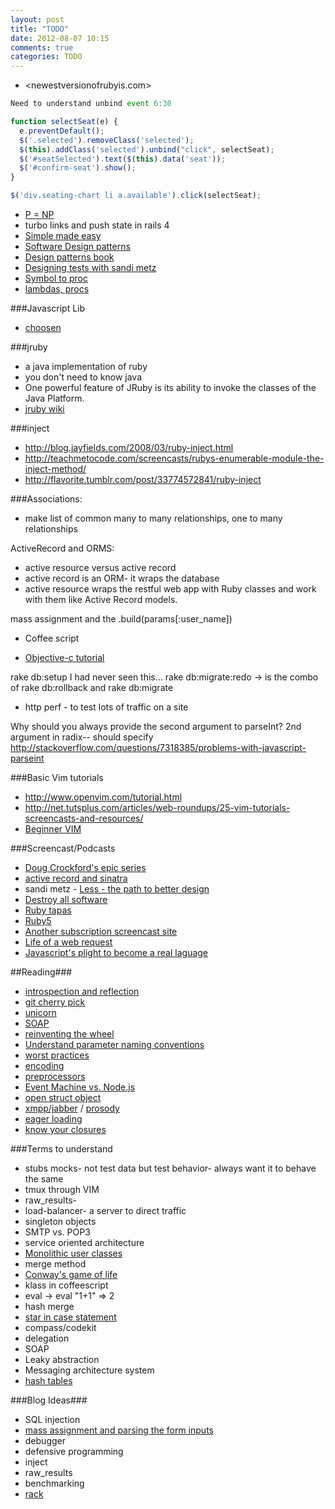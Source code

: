 ```yaml
---
layout: post
title: "TODO"
date: 2012-08-07 10:15
comments: true
categories: TODO
---
```



- <newestversionofrubyis.com>

```javascript Unbind
Need to understand unbind event 6:30

function selectSeat(e) {
  e.preventDefault();
  $('.selected').removeClass('selected');
  $(this).addClass('selected').unbind("click", selectSeat);
  $('#seatSelected').text($(this).data('seat'));
  $('#confirm-seat').show();
}

$('div.seating-chart li a.available').click(selectSeat);
```

  - [P = NP](http://web.mit.edu/newsoffice/2009/explainer-pnp.html)
  - turbo links and push state in rails 4
  - [Simple made easy](http://www.infoq.com/presentations/Simple-Made-Easy)
  - [Software Design patterns](http://en.wikipedia.org/wiki/Design_pattern_(computer_science)Domain-specific_patterns)
  - [Design patterns book](http://en.wikipedia.org/wiki/Design_Patterns_(book))
  - [Designing tests with sandi metz](http://vimeo.com/48106365)
- [Symbol to proc](http://www.youtube.com/watch?v=VBC-G6hahWA)
- [lambdas, procs](http://www.skorks.com/2010/05/ruby-procs-and-lambdas-and-the-difference-between-them/)

###Javascript Lib
- [choosen](http://harvesthq.github.com/chosen/)

###jruby
 - a java implementation of ruby
  - you don't need to know java
  - One powerful feature of JRuby is its ability to invoke the classes of the Java Platform.
  - [jruby wiki](https://github.com/jruby/jruby/wiki)

###inject
  - <http://blog.jayfields.com/2008/03/ruby-inject.html>
  - <http://teachmetocode.com/screencasts/rubys-enumerable-module-the-inject-method/>
  - <http://flavorite.tumblr.com/post/33774572841/ruby-inject>

###Associations:
  - make list of common many to many relationships, one to many relationships

ActiveRecord and ORMS:
  - active resource versus active record
  - active record is an ORM- it wraps the database
  - active resource wraps the restful web app with Ruby classes and work with them like Active Record models.

mass assignment and the .build(params[:user_name])

- Coffee script

- [Objective-c tutorial](http://www.wibit.net/market/objective-c_programming)

rake db:setup
I had never seen this...
rake db:migrate:redo -> is the combo of rake db:rollback and rake db:migrate

- http perf - to test lots of traffic on a site

Why should you always provide the second argument to parseInt?
2nd argument in radix-- should specify
<http://stackoverflow.com/questions/7318385/problems-with-javascript-parseint>

###Basic Vim tutorials
  - <http://www.openvim.com/tutorial.html>
  - <http://net.tutsplus.com/articles/web-roundups/25-vim-tutorials-screencasts-and-resources/>
  - [Beginner VIM](http://vim.begin-site.org/)

###Screencast/Podcasts
  - [Doug Crockford's epic series](http://www.yuiblog.com/blog/2010/02/03/video-crockonjs-1/)
  - [active record and sinatra](http://screencasts.org/episodes/activerecord-with-sinatra)
  - sandi metz - [Less - the path to better design](http://vimeo.com/26330100)
  - [Destroy all software](https://www.destroyallsoftware.com/screencasts)
  - [Ruby tapas](http://devblog.avdi.org/rubytapas/)
  - [Ruby5](http://ruby5.envylabs.com/episodes)
  - [Another subscription screencast site](http://www.metacasts.tv/)
  - [Life of a web request](http://www.igvita.com/2013/01/15/faster-websites-crash-course-on-web-performance/)
  - [Javascript's plight to become a real laguage](http://opensoul.org/blog/archives/2012/05/16/the-plight-of-pinocchio/)
  
##Reading###
  - [introspection and reflection](http://eimers.blogspot.com/2008/02/reflection-vs-introspection.html)
  - [git cherry pick](http://technosophos.com/content/git-cherry-picking-move-small-code-patches-across-branches)
  - [unicorn](https://github.com/blog/517-unicorn)
  - [SOAP](http://en.wikipedia.org/wiki/SOAP)
  - [reinventing the wheel](http://www.slideshare.net/jnunemaker/dont-repeat-yourself-repeat-others)
  - [Understand parameter naming conventions](http://guides.rubyonrails.org/v2.3.11/form_helpers.html#understanding-parameter-naming-conventions)
  - [worst practices](http://www.oreillynet.com/pub/a/ruby/excerpts/ruby-best-practices/worst-practices.html)
  - [encoding](http://kunststube.net/encoding/)
  - [preprocessors](http://www.slideshare.net/verekia/deep-dive-into-css-preprocessors)
  - [Event Machine vs. Node.js](https://speakerdeck.com/andrew/em-vs-node)
  - [open struct object](http://www.ruby-doc.org/stdlib-1.9.3/libdoc/ostruct/rdoc/OpenStruct.html)
  - [xmpp/jabber](http://home.gna.org/xmpp4r/) / [prosody](http://prosody.im/)
  - [eager loading](http://api.rubyonrails.org/classes/ActiveRecord/Associations/ClassMethods.html)
  - [know your closures](http://www.dev.gd/20130107-know-your-closures-blocks-procs-and-lambdas.html?utm_source=rubyweekly&utm_medium=email)

###Terms to understand
  - stubs mocks- not test data but test behavior- always want it to behave the same
  - tmux through VIM
  - raw_results- 
  - load-balancer- a server to direct traffic
  - singleton objects
  - SMTP vs. POP3
  - service oriented architecture
  - [Monolithic user classes](http://stackoverflow.com/questions/3179396/what-does-monolithic-mean)
  - merge method
  - [Conway's game of life](http://en.wikipedia.org/wiki/Conway's_Game_of_Life)
  - klass in coffeescript
  - eval -> eval "1+1" => 2
  - hash merge
  - [star in case statement](http://www.justskins.com/forums/star-in-case-statements-65943.html)
  - compass/codekit
  - delegation
  - SOAP
  - Leaky abstraction
  - Messaging architecture system
  - [hash tables](http://eternallyconfuzzled.com/tuts/algorithms/jsw_tut_hashing.aspx)

###Blog Ideas###
  - SQL injection
  - [mass assignment and parsing the form inputs](http://guides.rubyonrails.org/form_helpers.html#understanding-parameter-naming-conventions)
  - debugger
  - defensive programming
  - inject
  - raw_results
  - benchmarking
  - [rack](http://chneukirchen.org/blog/archive/2007/02/introducing-rack.html)